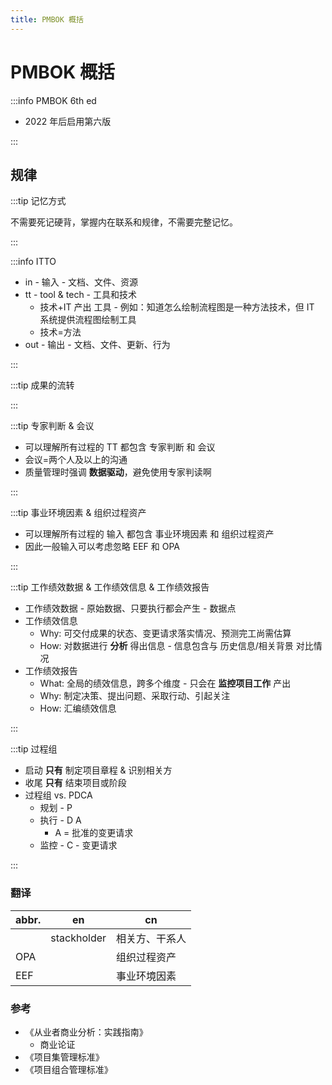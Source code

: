 ```yaml
---
title: PMBOK 概括
---
```


# PMBOK 概括

:::info PMBOK 6th ed

- 2022 年后启用第六版

:::

<!-- Table -->

## 规律

:::tip 记忆方式

不需要死记硬背，掌握内在联系和规律，不需要完整记忆。

:::

:::info ITTO

- in - 输入 - 文档、文件、资源
- tt - tool & tech - 工具和技术
  - 技术+IT 产出 工具 - 例如：知道怎么绘制流程图是一种方法技术，但 IT 系统提供流程图绘制工具
  - 技术=方法
- out - 输出 - 文档、文件、更新、行为

:::

:::tip 成果的流转

:::

:::tip 专家判断 & 会议

- 可以理解所有过程的 TT 都包含 专家判断 和 会议
- 会议=两个人及以上的沟通
- 质量管理时强调 **数据驱动**，避免使用专家判读啊

:::

:::tip 事业环境因素 & 组织过程资产

- 可以理解所有过程的 输入 都包含 事业环境因素 和 组织过程资产
- 因此一般输入可以考虑忽略 EEF 和 OPA

:::

:::tip 工作绩效数据 & 工作绩效信息 & 工作绩效报告

- 工作绩效数据 - 原始数据、只要执行都会产生 - 数据点
- 工作绩效信息
  - Why: 可交付成果的状态、变更请求落实情况、预测完工尚需估算
  - How: 对数据进行 **分析** 得出信息 - 信息包含与 历史信息/相关背景 对比情况
- 工作绩效报告
  - What: 全局的绩效信息，跨多个维度 - 只会在 **监控项目工作** 产出
  - Why: 制定决策、提出问题、采取行动、引起关注
  - How: 汇编绩效信息

:::

:::tip 过程组

- 启动 **只有** 制定项目章程 & 识别相关方
- 收尾 **只有** 结束项目或阶段
- 过程组 vs. PDCA
  - 规划 - P
  - 执行 - D A
    - A = 批准的变更请求
  - 监控 - C - 变更请求

:::

### 翻译

| abbr. | en          | cn             |
| ----- | ----------- | -------------- |
|       | stackholder | 相关方、干系人 |
| OPA   |             | 组织过程资产   |
| EEF   |             | 事业环境因素   |

### 参考

- 《从业者商业分析：实践指南》
  - 商业论证
- 《项目集管理标准》
- 《项目组合管理标准》
